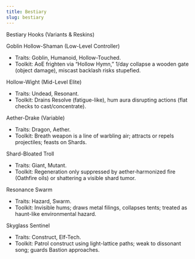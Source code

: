 ```yaml
---
title: Bestiary
slug: bestiary
---
```


Bestiary Hooks (Variants & Reskins)

Goblin Hollow-Shaman (Low-Level Controller)
- Traits: Goblin, Humanoid, Hollow-Touched.
- Toolkit: AoE frighten via “Hollow Hymn,” 1/day collapse a wooden gate (object damage), miscast backlash risks stupefied.

Hollow-Wight (Mid-Level Elite)
- Traits: Undead, Resonant.
- Toolkit: Drains Resolve (fatigue-like), hum aura disrupting actions (flat checks to cast/concentrate).

Aether-Drake (Variable)
- Traits: Dragon, Aether.
- Toolkit: Breath weapon is a line of warbling air; attracts or repels projectiles; feasts on Shards.

Shard-Bloated Troll
- Traits: Giant, Mutant.
- Toolkit: Regeneration only suppressed by aether‑harmonized fire (Oathfire oils) or shattering a visible shard tumor.

Resonance Swarm
- Traits: Hazard, Swarm.
- Toolkit: Invisible hums; draws metal filings, collapses tents; treated as haunt-like environmental hazard.

Skyglass Sentinel
- Traits: Construct, Elf-Tech.
- Toolkit: Patrol construct using light-lattice paths; weak to dissonant song; guards Bastion approaches.
